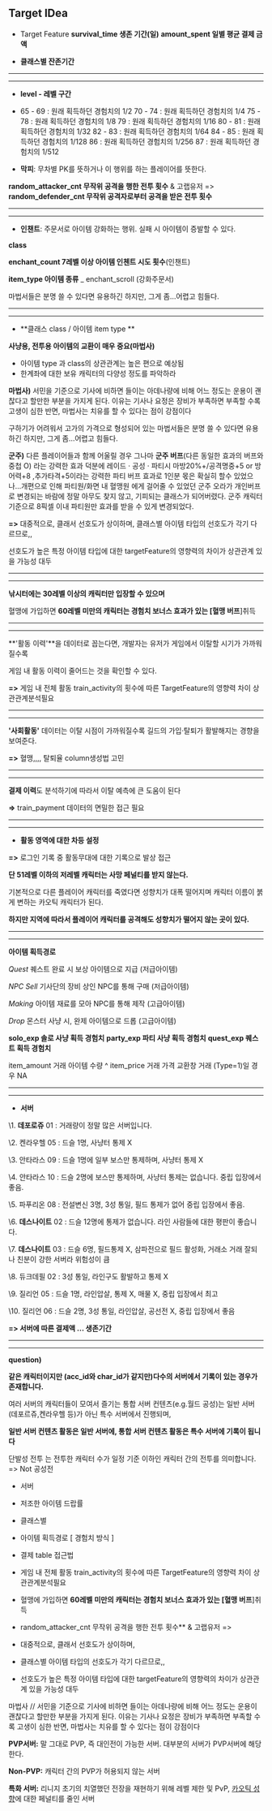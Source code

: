 ## Target IDea

- Target Feature
  **survival_time 생존 기간(일)**
  **amount_spent 일별 평균 결제 금액**

- **클래스별 잔존기간**

---

---



- **level - 레벨 구간**
- 65 - 69 : 원래 획득하던 경험치의 1/2
  70 - 74 : 원래 획득하던 경험치의 1/4
  75 - 78 : 원래 획득하던 경험치의 1/8
  79 : 원래 획득하던 경험치의 1/16
  80 - 81 : 원래 획득하던 경험치의 1/32
  82 - 83 : 원래 획득하던 경험치의 1/64
  84 - 85 : 원래 획득하던 경험치의 1/128
  86 : 원래 획득하던 경험치의 1/256
  87 : 원래 획득하던 경험치의 1/512



- **막피**: 무차별 PK를 뜻하거나 이 행위를 하는 플레이어를 뜻한다.

**random_attacker_cnt 무작위 공격을 행한 전투 횟수** & 고랩유저 => 
**random_defender_cnt 무작위 공격자로부터 공격을 받은 전투 횟수**

---

---



- **인챈트**: 주문서로 아이템 강화하는 행위. 실패 시 아이템이 증발할 수 있다.

**class**

**enchant_count 7레벨 이상 아이템 인첸트 시도 횟수**(인챈트)

 **item_type 아이템 종류** _ enchant_scroll (강화주문서)

 마법서들은 분명 쓸 수 있다면 유용하긴 하지만, 그게 좀…어렵고 힘들다.

---

---



- **클래스 class / 아이템 item type **

**사냥용, 전투용 아이템의 교환이 매우 중요(마법사)**

- 아이템 type 과 class의 상관관계는 높은 편으로 예상됨 
- 한계좌에 대한 보유 캐릭터의 다양성 정도를 파악하라 

**마법사)** 서민을 기준으로 기사에 비하면 들이는 아데나량에 비해 어느 정도는 운용이 괜찮다고 할만한 부분을 가지게 된다. 이유는 기사나 요정은 장비가 부족하면 부족할 수록 고생이 심한 반면, 마법사는 치유를 할 수 있다는 점이 강점이다

 구하기가 어려워서 고가의 가격으로 형성되어 있는 마법서들은 분명 쓸 수 있다면 유용하긴 하지만, 그게 좀…어렵고 힘들다.

  **군주)** 다른 플레이어들과 함께 어울릴 경우 그나마 **군주 버프**(다른 동일한 효과의 버프와 중첩 O) 라는 강력한 효과 덕분에 레이드 · 공성 · 파티시 마방20%+/공격명중+5 or 방어력+8 ,추가타격+5이라는 강력한 파티 버프 효과로 1인분 몫은 확실히 할수 있었으나…개편으로 인해 파티원/화면 내 혈맹원 에게 걸어줄 수 있었던 군주 오라가 개인버프로 변경되는 바람에 정말 아무도 찾지 않고, 기피되는 클래스가 되어버렸다. 군주 캐릭터 기준으로 8픽셀 이내 파티원만 효과를 받을 수 있게 변경되었다.



**=>** 대중적으로, 클래서 선호도가 상이하며, 클래스별 아이템 타입의 선호도가 각기 다르므로,, 

선호도가 높은 특정 아이템 타입에 대한 targetFeature의 영향력의 차이가 상관관계 있을 가능성 대두



---

---



**낚시터에는 30레벨 이상의 캐릭터만 입장할 수 있으며**

혈맹에 가입하면 **60레벨 미만의 캐릭터는 경험치 보너스 효과가 있는 [혈맹 버프**]취득

---

---



 **'활동 이력'**을 데이터로 꼽는다면, 개발자는 유저가 게임에서 이탈할 시기가 가까워 질수록 

게임 내 활동 이력이 줄어드는 것을 확인할 수 있다.

**=>** 게임 내 전체 활동 train_activity의 횟수에 따른 TargetFeature의 영향력 차이 상관관계분석필요

---

---

 **'사회활동'** 데이터는 이탈 시점이 가까워질수록 길드의 가입·탈퇴가 활발해지는 경향을 보여준다. 

**=>** 혈맹,,,, 탈퇴율 column생성법 고민

---

---



 **결제 이력**도 분석하기에 따라서 이탈 예측에 큰 도움이 된다

**=>** train_payment 데이터의 면밀한 접근 필요

---

---



- **활동 영역에 대한 차등 설정**

**=>** 로그인 기록 중 활동무대에 대한 기록으로 발상 접근 

**단 51레벨 이하의 저레벨 캐릭터는 사망 페널티를 받지 않는다.**

기본적으로 다른 플레이어 캐릭터를 죽였다면 성향치가 대폭 떨어지며 캐릭터 이름이 붉게 변하는 카오틱 캐릭터가 된다.

**하지만 지역에 따라서 플레이어 캐릭터를 공격해도 성향치가 떨어지 않는 곳이 있다.** 





---

---



**아이템 획득경로**

*Quest* 퀘스트 완료 시 보상 아이템으로 지급 (저급아이템)

*NPC Sell* 기사단의 장비 상인 NPC를 통해 구매 (저급아이템)

*Making* 아이템 재료를 모아 NPC를 통해 제작 (고급아이템)

*Drop* 몬스터 사냥 시, 완제 아이템으로 드롭 (고급아이템)

**solo_exp 솔로 사냥 획득 경험치**
**party_exp 파티 사냥 획득 경험치**
**quest_exp 퀘스트 획득 경험치** 

item_amount 거래 아이템 수량 ^ item_price 거래 가격 교환창 거래 (Type=1)일 경우 NA

---

---

- **서버**  

\1. **데포로쥬** 01 : 거래량이 정말 많은 서버입니다.

\2. 켄라우헬 05 : 드슬 1명, 사냥터 통제 X

\3. 안타라스 09 : 드슬 1명에 일부 보스만 통제하며, 사냥터 통제 X

\4. 안타라스 10 : 드슬 2명에 보스만 통제하며, 사냥터 통제는 없습니다. 중립 입장에서 좋음.

\5. 파푸리온 08 : 전설변신 3명,  3성 통일, 필드 통제가 없어 중립 입장에서 좋음.

\6. **데스나이트** 02 : 드슬 12명에 통제가 없습니다. 라인 사람들에 대한 평판이 좋습니다.

\7. **데스나이트** 03 : 드슬 6명, 필드통제 X, 삼파전으로 필드 활성화, 거래소 거래 잘되나 친분이 강한 서버라 위험성이 큼

\8. 듀크데필 02 : 3성 통일, 라인구도 활발하고 통제 X

\9. 질리언 05 : 드슬 1명, 라인압살, 통제 X, 매물 X, 중립 입장에서 최고

\10. 질리언 06 : 드슬 2명, 3성 통일, 라인압살, 공선전 X, 중립 입장에서 좋음

**=> 서버에 따른 결제액 ... 생존기간** 



---

---



**question)** 

 **같은 캐릭터이지만 (acc_id와 char_id가 같지만)다수의 서버에서 기록이 있는 경우가 존재합니다.**

 여러 서버의 캐릭터들이 모여서 즐기는 통합 서버 컨텐츠(e.g.월드 공성)는 일반 서버(데포르쥬,켄라우헬 등)가 아닌 특수 서버에서 진행되며,

**일반 서버 컨텐츠 활동은 일반 서버에, 통합 서버 컨텐츠 활동은 특수 서버에 기록이 됩니다** 

단발성 전투 는 전투한 캐릭터 수가 일정 기준 이하인 캐릭터 간의 전투를 의미합니다. => Not  공성전



- 서버

- 저조한 아이템 드랍률 
- 클래스별
- 아이템 획득경로 [ 경험치 방식 ]
- 결제 table 접근법
- 게임 내 전체 활동 train_activity의 횟수에 따른 TargetFeature의 영향력 차이 상관관계분석필요
- 혈맹에 가입하면 **60레벨 미만의 캐릭터는 경험치 보너스 효과가 있는 [혈맹 버프**]취득

- random_attacker_cnt 무작위 공격을 행한 전투 횟수** & 고랩유저 => 

- 대중적으로, 클래서 선호도가 상이하며, 
- 클래스별 아이템 타입의 선호도가 각기 다르므로,, 

- 선호도가 높은 특정 아이템 타입에 대한 targetFeature의 영향력의 차이가 상관관계 있을 가능성 대두

마법사 // 서민을 기준으로 기사에 비하면 들이는 아데나량에 비해 어느 정도는 운용이 괜찮다고 할만한 부분을 가지게 된다. 이유는 기사나 요정은 장비가 부족하면 부족할 수록 고생이 심한 반면, 마법사는 치유를 할 수 있다는 점이 강점이다





**PVP서버:** 말 그대로 PVP, 즉 대인전이 가능한 서버. 대부분의 서버가 PVP서버에 해당한다.

**Non-PVP:** 캐릭터 간의 PVP가 허용되지 않는 서버

**특화 서버:** 리니지 초기의 치열했던 전장을 재현하기 위해 레벨 제한 및 PvP, [카오틱 성향](https://lineage.plaync.com/powerbook/wiki/카오틱+성향)에 대한 페널티를 줄인 서버